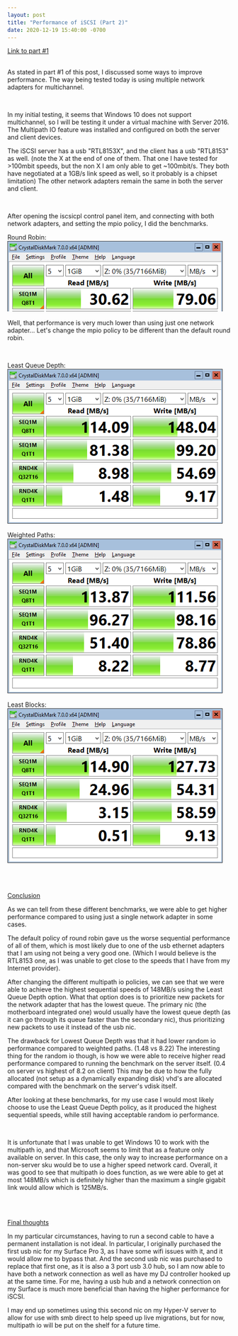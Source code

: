 ```yaml
---
layout: post
title: "Performance of iSCSI (Part 2)"
date: 2020-12-19 15:40:00 -0700
---
```


[Link to part #1](/2020/12/15/iScsiPerformance1.html) <br /><br />

As stated in part #1 of this post, I discussed some ways to improve performance. The way being tested today is using multiple network adapters for multichannel.

<br />

In my initial testing, it seems that Windows 10 does not support multichannel, so I will be testing it under a virtual machine with Server 2016. The Multipath IO feature was installed and configured on both the server and client devices.

The iSCSI server has a usb "RTL8153X", and the client has a usb "RTL8153" as well. (note the X at the end of one of them. That one I have tested for >100mbit speeds, but the non X I am only able to get ~100mbit/s. They both have negotiated at a 1GB/s link speed as well, so it probably is a chipset limitation) The other network adapters remain the same in both the server and client.

<br />

After opening the iscsicpl control panel item, and connecting with both network adapters, and setting the mpio policy, I did the benchmarks.

Round Robin: ![Round robin mpio benchmark](/assets/images/2020-12-19-iScsiPerformance2/round-robin-client1.png)

Well, that performance is very much lower than using just one network adapter... Let's change the mpio policy to be different than the default round robin.

<br />

Least Queue Depth: <br />![Least Queue Depth benchmark](/assets/images/2020-12-19-iScsiPerformance2/lqd-client2.png)

Weighted Paths: <br />![Weighted Path benchmark](/assets/images/2020-12-19-iScsiPerformance2/weight-client3.png)

Least Blocks: <br />![Least Blocks benchmark](/assets/images/2020-12-19-iScsiPerformance2/least-client4.png)

<br /><br />

<u>Conclusion</u>

As we can tell from these different benchmarks, we were able to get higher performance compared to using just a single network adapter in some cases.

The default policy of round robin gave us the worse sequential performance of all of them, which is most likely due to one of the usb ethernet adapters that I am using not being a very good one. (Which I would believe is the RTL8153 one, as I was unable to get close to the speeds that I have from my Internet provider).

After changing the different multipath io policies, we can see that we were able to achieve the highest sequential speeds of 148MB/s using the Least Queue Depth option. What that option does is to prioritize new packets for the network adapter that has the lowest queue. The primary nic (the motherboard integrated one) would usually have the lowest queue depth (as it can go through its queue faster than the secondary nic), thus prioritizing new packets to use it instead of the usb nic.

The drawback for Lowest Queue Depth was that it had lower random io performance compared to weighted paths. (1.48 vs 8.22) The interesting thing for the random io though, is how we were able to receive higher read performance compared to running the benchmark on the server itself. (0.4 on server vs highest of 8.2 on client) This may be due to how the fully allocated (not setup as a dynamically expanding disk) vhd's are allocated compared with the benchmark on the server's vdisk itself.

After looking at these benchmarks, for my use case I would most likely choose to use the Least Queue Depth policy, as it produced the highest sequential speeds, while still having acceptable random io performance.

<br />

It is unfortunate that I was unable to get Windows 10 to work with the multipath io, and that Microsoft seems to limit that as a feature only available on server. In this case, the only way to increase performance on a non-server sku would be to use a higher speed network card. Overall, it was good to see that multipath io does function, as we were able to get at most 148MB/s which is definitely higher than the maximum a single gigabit link would allow which is 125MB/s.

<br /><br />

<u>Final thoughts</u>

In my particular circumstances, having to run a second cable to have a permanent installation is not ideal. In particular, I originally purchased the first usb nic for my Surface Pro 3, as I have some wifi issues with it, and it would allow me to bypass that. And the second usb nic was purchased to replace that first one, as it is also a 3 port usb 3.0 hub, so I am now able to have both a network connection as well as have my DJ controller hooked up at the same time. For me, having a usb hub and a network connection on my Surface is much more beneficial than having the higher performance for iSCSI.

I may end up sometimes using this second nic on my Hyper-V server to allow for use with smb direct to help speed up live migrations, but for now, multipath io will be put on the shelf for a future time.